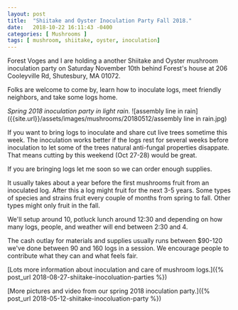```yaml
---
layout: post
title:  "Shiitake and Oyster Inoculation Party Fall 2018."
date:   2018-10-22 16:11:43 -0400
categories: [ Mushrooms ]
tags: [ mushroom, shiitake, oyster, inoculation]
---
```


Forest Voges and I are holding a another Shiitake and Oyster mushroom inoculation party on Saturday November 10th behind Forest's house at 206 Cooleyville Rd, Shutesbury, MA 01072.

Folks are welcome to come by, learn how to inoculate logs, meet friendly neighbors, and take some logs home.

_Spring 2018 inoculation party in light rain._
![assembly line in rain]({{site.url}}/assets/images/mushrooms/20180512/assembly line in rain.jpg)

If you want to bring logs to inoculate and share cut live trees sometime this week. The inoculation works better if the logs rest for several weeks before inoculation to let some of the trees natural anti-fungal properties disappate. That means cutting by this weekend (Oct 27-28) would be great.

If you are bringing logs let me soon so we can order enough supplies.

It usually takes about a year before the first mushrooms fruit from an inoculated log. After this a log might fruit for the next 3-5 years. Some types of species and strains fruit every couple of months from spring to fall. Other types might only fruit in the fall.

We'll setup around 10, potluck lunch around 12:30 and depending on how many logs, people, and weather will end between 2:30 and 4.

The cash outlay for materials and supplies usually runs between $90-120 we've done between 90 and 160 logs in a session. We encourage people to contribute what they can and what feels fair.

[Lots more information about inoculation and care of mushroom logs.]({% post_url 2018-08-27-shiitake-inocoluation-parties %})

[More pictures and video from our spring 2018 inoculation party.]({% post_url 2018-05-12-shiitake-inocoluation-party %})
